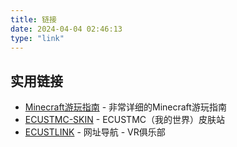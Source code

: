 ```yaml
---
title: 链接
date: 2024-04-04 02:46:13
type: "link"
---
```

## 实用链接

- [Minecraft游玩指南](https://docs.mualliance.cn/zh/tutorial/start) - 非常详细的Minecraft游玩指南
- [ECUSTMC-SKIN](https://mcskin.ecustvr.top/) - ECUSTMC（我的世界）皮肤站
- [ECUSTLINK](https://www.ecustvr.top/dh.html) - 网址导航 - VR俱乐部